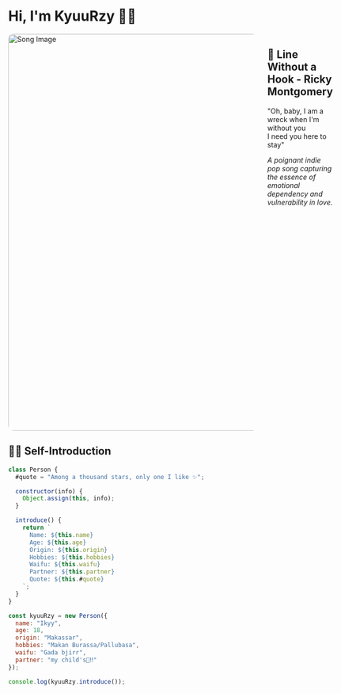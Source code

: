 # Hi, I'm KyuuRzy 👋🏼

<div style="display: flex; align-items: flex-start; gap: 20px; margin-bottom: 20px;">
  <img src="https://pomf2.lain.la/f/zp8as3kp.jpg" alt="Song Image" width="800" style="border-radius: 10px;">
  <div>
    <h2>🎵 Line Without a Hook - Ricky Montgomery</h2>
    <p>"Oh, baby, I am a wreck when I'm without you<br>
    I need you here to stay"</p>
    <p><i>A poignant indie pop song capturing the essence of emotional dependency and vulnerability in love.</i></p>
  </div>
</div>

## 🧑‍💻 Self-Introduction

```javascript
class Person {
  #quote = "Among a thousand stars, only one I like ✨";

  constructor(info) {
    Object.assign(this, info);
  }

  introduce() {
    return `
      Name: ${this.name}
      Age: ${this.age}
      Origin: ${this.origin}
      Hobbies: ${this.hobbies}
      Waifu: ${this.waifu}
      Partner: ${this.partner}
      Quote: ${this.#quote}
    `;
  }
}

const kyuuRzy = new Person({
  name: "Ikyy",
  age: 18,
  origin: "Makassar",
  hobbies: "Makan Burassa/Pallubasa",
  waifu: "Gada bjirr",
  partner: "my child's🤍‼️"
});

console.log(kyuuRzy.introduce());
